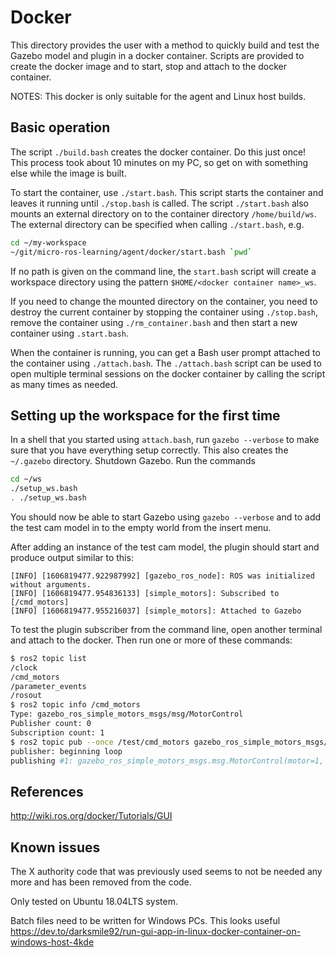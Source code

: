 # Docker

This directory provides the user with a method to quickly build and test the
Gazebo model and plugin in a docker container.  Scripts are provided to
create the docker image and to start, stop and attach to the docker container.

NOTES: This docker is only suitable for the agent and Linux host builds.

## Basic operation

The script `./build.bash` creates the docker container.  Do this
just once!  This process took about 10 minutes on my PC, so get on with
something else while the image is built.

To start the container, use `./start.bash`.  This script starts the
container and leaves it running until `./stop.bash` is called. The script
`./start.bash` also mounts an external directory on to the container
directory `/home/build/ws`.  The external directory can be specified when
calling `./start.bash`, e.g.

```bash
cd ~/my-workspace
~/git/micro-ros-learning/agent/docker/start.bash `pwd`
```

If no path is given on the command line, the `start.bash` script will create
a workspace directory using the pattern `$HOME/<docker container name>_ws`.

If you need to change the mounted directory on the container, you need to
destroy the current container by stopping the container using `./stop.bash`,
remove the container using `./rm_container.bash` and then start a new
container using `.start.bash`.

When the container is running, you can get a Bash user prompt attached to the
container using `./attach.bash`.  The `./attach.bash` script can
be used to open multiple terminal sessions on the docker container by calling
the script as many times as needed.

## Setting up the workspace for the first time

In a shell that you started using `attach.bash`, run `gazebo --verbose` to
make sure that you have everything setup correctly.  This also creates the
`~/.gazebo` directory.  Shutdown Gazebo.  Run the commands

```bash
cd ~/ws
./setup_ws.bash
. ./setup_ws.bash
```

You should now be able to start Gazebo using `gazebo --verbose` and to add
the test cam model in to the empty world from the insert menu.

After adding an instance of the test cam model, the plugin should start and
produce output similar to this:

```text
[INFO] [1606819477.922987992] [gazebo_ros_node]: ROS was initialized without arguments.
[INFO] [1606819477.954836133] [simple_motors]: Subscribed to [/cmd_motors]
[INFO] [1606819477.955216037] [simple_motors]: Attached to Gazebo
```

To test the plugin subscriber from the command line, open another terminal and
attach to the docker.  Then run one or more of these commands:

```bash
$ ros2 topic list
/clock
/cmd_motors
/parameter_events
/rosout
$ ros2 topic info /cmd_motors
Type: gazebo_ros_simple_motors_msgs/msg/MotorControl
Publisher count: 0
Subscription count: 1
$ ros2 topic pub --once /test/cmd_motors gazebo_ros_simple_motors_msgs/msg/MotorControl '{"motor": 1, "rpm": 100}'
publisher: beginning loop
publishing #1: gazebo_ros_simple_motors_msgs.msg.MotorControl(motor=1, rpm=10.0)
```

## References

<http://wiki.ros.org/docker/Tutorials/GUI>

## Known issues

The X authority code that was previously used seems to not be needed any more
and has been removed from the code.

Only tested on Ubuntu 18.04LTS system.

Batch files need to be written for Windows PCs.
This looks useful <https://dev.to/darksmile92/run-gui-app-in-linux-docker-container-on-windows-host-4kde>

